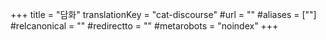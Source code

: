 +++
title = "담화"
translationKey = "cat-discourse"
#url = ""
#aliases = [""]
#relcanonical = ""
#redirectto = ""
#metarobots = "noindex"
+++
